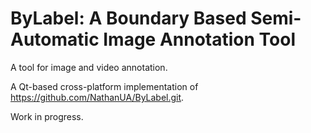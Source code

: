 # ByLabel: A Boundary Based Semi-Automatic Image Annotation Tool
A tool for image and video annotation. 

A Qt-based cross-platform implementation of https://github.com/NathanUA/ByLabel.git.

Work in progress.
